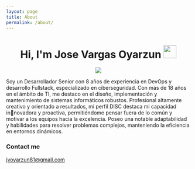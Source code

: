 ```yaml
---
layout: page
title: About
permalink: /about/
---
```


<h1 align="center"><b>Hi, I'm Jose Vargas Oyarzun</b> <img src="https://media.giphy.com/media/hvRJCLFzcasrR4ia7z/giphy.gif" width="35"></h1>
<p align="center">
  <a href="https://github.com/DenverCoder1/readme-typing-svg"><img src="https://readme-typing-svg.herokuapp.com?font=Time+New+Roman&color=cyan&size=25&center=true&vCenter=true&width=600&height=100&lines=Jose+Vargas+Oyarzun..&hearts;++;React+Front-End+Developer,;Nodejs+Back-End+Developer,;FullStack+Developer,;Active+Learner/Researcher,;Love+to+learn+new+stuffs..<3"></a>
</p>

Soy un Desarrollador Senior con 8 años de experiencia en DevOps y desarrollo Fullstack, especializado en ciberseguridad. Con más de 18
años en el ámbito de TI, me destaco en el diseño, implementación y mantenimiento de sistemas informáticos robustos. Profesional altamente creativo y orientado a resultados, mi perfil DISC destaca mi capacidad innovadora y proactiva, permitiéndome pensar fuera de lo común y motivar a los equipos hacia la excelencia. Poseo una notable adaptabilidad y habilidades para resolver problemas complejos, manteniendo la eficiencia en entornos dinámicos.

### Contact me

[jvoyarzun81@gmail.com](mailto:jvoyarzun81@gmail.com)
